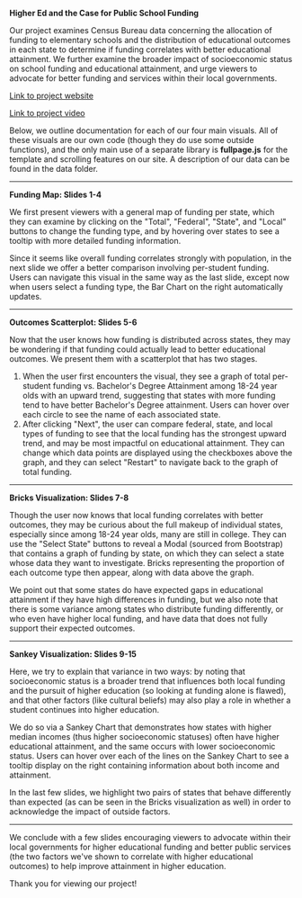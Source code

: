 <b>Higher Ed and the Case for Public School Funding</b>

Our project examines Census Bureau data concerning the allocation of funding to elementary schools and the distribution of educational outcomes in each state to determine if funding correlates with better educational attainment. We further examine the broader impact of socioeconomic status on school funding and educational attainment, and urge viewers to advocate for better funding and services within their local governments. 

[Link to project website](https://gblanc25.github.io/public-school-funding)

[Link to project video](https://youtu.be/Njn7AN9JN3k)

Below, we outline documentation for each of our four main visuals. All of these visuals are our own code (though they do use some outside functions), and the only main use of a separate library is <b>fullpage.js</b> for the template and scrolling features on our site. A description of our data can be found in the data folder. 

<hr>

<b>Funding Map: Slides 1-4</b>

We first present viewers with a general map of funding per state, which they can examine by clicking on the "Total", "Federal", "State", and "Local" buttons to change the funding type, and by hovering over states to see a tooltip with more detailed funding information. 

Since it seems like overall funding correlates strongly with population, in the next slide we offer a better comparison involving per-student funding. Users can navigate this visual in the same way as the last slide, except now when users select a funding type, the Bar Chart on the right automatically updates. 

<hr>

<b>Outcomes Scatterplot: Slides 5-6</b>

Now that the user knows how funding is distributed across states, they may be wondering if that funding could actually lead to better educational outcomes. We present them with a scatterplot that has two stages. 

1) When the user first encounters the visual, they see a graph of total per-student funding vs. Bachelor's Degree Attainment among 18-24 year olds with an upward trend, suggesting that states with more funding tend to have better Bachelor's Degree attainment. Users can hover over each circle to see the name of each associated state. 
2) After clicking "Next", the user can compare federal, state, and local types of funding to see that the local funding has the strongest upward trend, and may be most impactful on educational attainment. They can change which data points are displayed using the checkboxes above the graph, and they can select "Restart" to navigate back to the graph of total funding. 

<hr>

<b>Bricks Visualization: Slides 7-8</b>

Though the user now knows that local funding correlates with better outcomes, they may be curious about the full makeup of individual states, especially since among 18-24 year olds, many are still in college. They can use the "Select State" buttons to reveal a Modal (sourced from Bootstrap) that contains a graph of funding by state, on which they can select a state whose data they want to investigate. Bricks representing the proportion of each outcome type then appear, along with data above the graph. 

We point out that some states do have expected gaps in educational attainment if they have high differences in funding, but we also note that there is some variance among states who distribute funding differently, or who even have higher local funding, and have data that does not fully support their expected outcomes. 

<hr>

<b>Sankey Visualization: Slides 9-15</b>

Here, we try to explain that variance in two ways: by noting that socioeconomic status is a broader trend that influences both local funding and the pursuit of higher education (so looking at funding alone is flawed), and that other factors (like cultural beliefs) may also play a role in whether a student continues into higher education. 

We do so via a Sankey Chart that demonstrates how states with higher median incomes (thus higher socioeconomic statuses) often have higher educational attainment, and the same occurs with lower socioeconomic status. Users can hover over each of the lines on the Sankey Chart to see a tooltip display on the right containing information about both income and attainment. 

In the last few slides, we highlight two pairs of states that behave differently than expected (as can be seen in the Bricks visualization as well) in order to acknowledge the impact of outside factors. 

<hr>

We conclude with a few slides encouraging viewers to advocate within their local governments for higher educational funding and better public services (the two factors we've shown to correlate with higher educational outcomes) to help improve attainment in higher education. 

Thank you for viewing our project!



